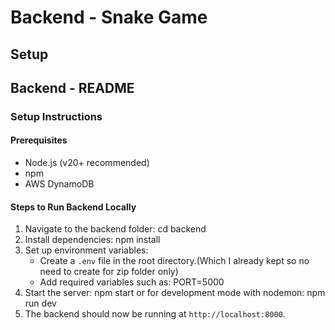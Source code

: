 # Backend - Snake Game

## Setup

## Backend - README

### Setup Instructions

#### Prerequisites

- Node.js (v20+ recommended)
- npm
- AWS DynamoDB

#### Steps to Run Backend Locally

1. Navigate to the backend folder:
   cd backend
2. Install dependencies:
   npm install
3. Set up environment variables:
   - Create a `.env` file in the root directory.(Which I already kept so no need to create for zip folder only)
   - Add required variables such as:
     PORT=5000
4. Start the server:
   npm start
   or for development mode with nodemon:
   npm run dev
5. The backend should now be running at `http://localhost:8000`.
